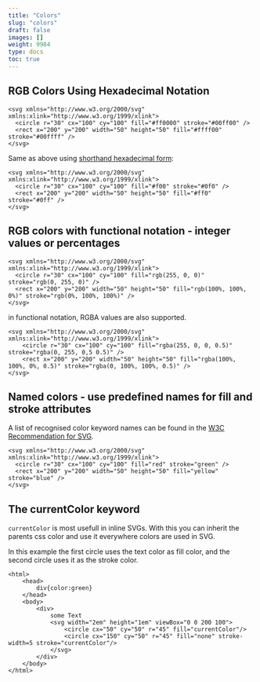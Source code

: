 ```yaml
---
title: "Colors"
slug: "colors"
draft: false
images: []
weight: 9984
type: docs
toc: true
---
```


## RGB Colors Using Hexadecimal Notation
    <svg xmlns="http://www.w3.org/2000/svg" xmlns:xlink="http://www.w3.org/1999/xlink">
      <circle r="30" cx="100" cy="100" fill="#ff0000" stroke="#00ff00" />
      <rect x="200" y="200" width="50" height="50" fill="#ffff00" stroke="#00ffff" />
    </svg>

Same as above using [shorthand hexadecimal form][1]:

    <svg xmlns="http://www.w3.org/2000/svg" xmlns:xlink="http://www.w3.org/1999/xlink">
      <circle r="30" cx="100" cy="100" fill="#f00" stroke="#0f0" />
      <rect x="200" y="200" width="50" height="50" fill="#ff0" stroke="#0ff" />
    </svg>

  [1]: https://en.wikipedia.org/wiki/Web_colors#Shorthand_hexadecimal_form

## RGB colors with functional notation - integer values or percentages
    <svg xmlns="http://www.w3.org/2000/svg" xmlns:xlink="http://www.w3.org/1999/xlink">
      <circle r="30" cx="100" cy="100" fill="rgb(255, 0, 0)" stroke="rgb(0, 255, 0)" />
      <rect x="200" y="200" width="50" height="50" fill="rgb(100%, 100%, 0%)" stroke="rgb(0%, 100%, 100%)" />
    </svg>

in functional notation, RGBA values are also supported.

    <svg xmlns="http://www.w3.org/2000/svg" xmlns:xlink="http://www.w3.org/1999/xlink">
        <circle r="30" cx="100" cy="100" fill="rgba(255, 0, 0, 0.5)" stroke="rgba(0, 255, 0,5 0.5)" />
        <rect x="200" y="200" width="50" height="50" fill="rgba(100%, 100%, 0%, 0.5)" stroke="rgba(0, 100%, 100%, 0.5)" />
    </svg>

## Named colors - use predefined names for fill and stroke attributes
A list of recognised color keyword names can be found in the [W3C Recommendation for SVG][1].


  [1]: https://www.w3.org/TR/SVG/types.html#ColorKeywords

    <svg xmlns="http://www.w3.org/2000/svg" xmlns:xlink="http://www.w3.org/1999/xlink">
      <circle r="30" cx="100" cy="100" fill="red" stroke="green" />
      <rect x="200" y="200" width="50" height="50" fill="yellow" stroke="blue" />
    </svg>
    

## The currentColor keyword
`currentColor` is most usefull in inline SVGs. With this you can inherit the parents css color and use it everywhere colors are used in SVG.

In this example the first circle uses the text color as fill color, and the second circle uses it as the stroke color.

    <html>
        <head>
            div{color:green}
        </head>
        <body>
            <div>
                some Text
                <svg width="2em" height="1em" viewBox="0 0 200 100">
                    <circle cx="50" cy="50" r="45" fill="currentColor"/>
                    <circle cx="150" cy="50" r="45" fill="none" stroke-width=5 stroke="currentColor"/>
                </svg>
            </div>
        </body>
    </html>



